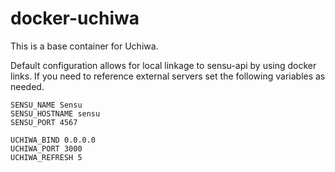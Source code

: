docker-uchiwa
============

This is a base container for Uchiwa. 

Default configuration allows for local linkage to sensu-api by using docker links.  If you need to reference external servers set the following variables as needed.

```
SENSU_NAME Sensu
SENSU_HOSTNAME sensu
SENSU_PORT 4567
    
UCHIWA_BIND 0.0.0.0
UCHIWA_PORT 3000
UCHIWA_REFRESH 5
```